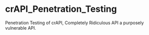# crAPI_Penetration_Testing
Penetration Testing of crAPI, Completely Ridiculous API a purposely vulnerable API.
